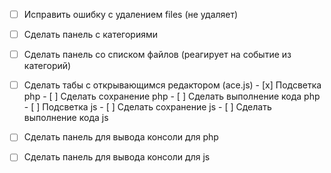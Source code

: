 
- [ ] Исправить ошибку с удалением files (не удаляет)

- [ ] Сделать панель с категориями
- [ ] Сделать панель со списком файлов (реагирует на событие из категорий)
- [ ] Сделать табы с открывающимся редактором (ace.js)
      - [x] Подсветка php
      - [ ] Сделать сохранение php
      - [ ] Сделать выполнение кода php
      - [ ] Подсветка js
      - [ ] Сделать сохранение js
      - [ ] Сделать выполнение кода js
- [ ] Сделать панель для вывода консоли для php
- [ ] Сделать панель для вывода консоли для js
